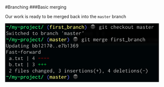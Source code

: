 #Branching
###Basic merging

Our work is ready to be merged back into the `master` branch

![](img/branching/merge-ff.png)
